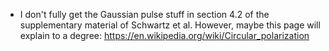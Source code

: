 * I don't fully get the Gaussian pulse stuff in section 4.2 of the supplementary material of Schwartz et al. However, maybe this page will explain to a degree: https://en.wikipedia.org/wiki/Circular_polarization
